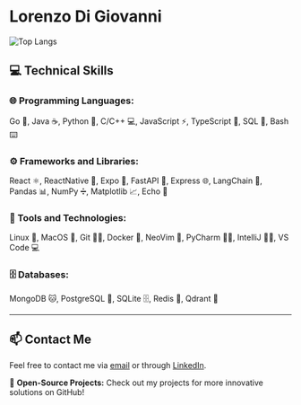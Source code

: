# Lorenzo Di Giovanni

![Top Langs](https://github-readme-stats.vercel.app/api/top-langs/?username=typegaro&layout=compact&card_width=400&border_radius=10)

## 💻 Technical Skills

### 🌐 Programming Languages:
Go 🦦, Java ☕, Python 🐍, C/C++ 💻, JavaScript ⚡, TypeScript 🔵, SQL 🔢, Bash ⌨️

### ⚙️ Frameworks and Libraries:
React ⚛️, ReactNative 📱, Expo 📱, FastAPI 🚀, Express 🌐, LangChain 🔗, Pandas 📊, NumPy ➗, Matplotlib 📈, Echo 🎤

### 🧰 Tools and Technologies:
Linux 🐧, MacOS 🍏, Git 🦸‍♂️, Docker 🐳, NeoVim 📝, PyCharm 🧑‍💻, IntelliJ 🧑‍💻, VS Code 💻

### 🗄️ Databases:
MongoDB 🐱, PostgreSQL 🍇, SQLite 🗄️, Redis 🧸, Qdrant 🔄

---

## 📫 Contact Me

Feel free to contact me via [email](mailto:lorenzo.di.giovanni00@gmail.com) or through [LinkedIn](https://linkedin.com/in/lorenzo-di-giovanni-247454350).

🔗 **Open-Source Projects:** Check out my projects for more innovative solutions on GitHub!
